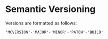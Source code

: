 Semantic Versioning
===

Versions are formatted as follows:

	'MCVERSION'-'MAJOR'-'MINOR'-'PATCH'-'BUILD'

